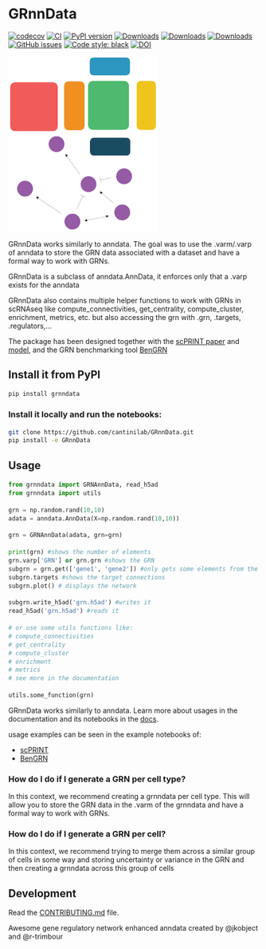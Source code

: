 # GRnnData

[![codecov](https://codecov.io/gh/cantinilab/GRnnData/branch/main/graph/badge.svg?token=GRnnData_token_here)](https://codecov.io/gh/cantinilab/GRnnData)
[![CI](https://github.com/cantinilab/GRnnData/actions/workflows/main.yml/badge.svg)](https://github.com/cantinilab/GRnnData/actions/workflows/main.yml)
[![PyPI version](https://badge.fury.io/py/GRnnData.svg)](https://badge.fury.io/py/benGRN)
[![Downloads](https://pepy.tech/badge/GRnnData)](https://pepy.tech/project/GRnnData)
[![Downloads](https://pepy.tech/badge/GRnnData/month)](https://pepy.tech/project/GRnnData)
[![Downloads](https://pepy.tech/badge/GRnnData/week)](https://pepy.tech/project/GRnnData)
[![GitHub issues](https://img.shields.io/github/issues/cantinilab/GRnnData)](https://img.shields.io/github/issues/cantinilab/GRnnData)
[![Code style: black](https://img.shields.io/badge/code%20style-black-000000.svg)](https://github.com/psf/black)
[![DOI](https://zenodo.org/badge/731236048.svg)](https://doi.org/10.5281/zenodo.10573141)


<img src="./grnndata.png" width="300"/>

GRnnData works similarly to anndata. The goal was to use the .varm/.varp of anndata to store the GRN data associated with a dataset and have a formal way to work with GRNs.

GRnnData is a subclass of anndata.AnnData, it enforces only that a .varp exists for the anndata

GRnnData also contains multiple helper functions to work with GRNs in scRNAseq like compute_connectivities, get_centrality, compute_cluster, enrichment, metrics, etc. but also accessing the grn with .grn, .targets, .regulators,...

The package has been designed together with the [scPRINT paper](https://doi.org/10.1101/2024.07.29.605556) and [model](https://github.com/cantinilab/scPRINT), and the GRN benchmarking tool [BenGRN](https://github.com/jkobject/BenGRN)
## Install it from PyPI

```bash
pip install grnndata
```

### Install it locally and run the notebooks:

```bash
git clone https://github.com/cantinilab/GRnnData.git
pip install -e GRnnData
```

## Usage

```py
from grnndata import GRNAnnData, read_h5ad
from grnndata import utils

grn = np.random.rand(10,10)
adata = anndata.AnnData(X=np.random.rand(10,10))

grn = GRNAnnData(adata, grn=grn)

print(grn) #shows the number of elements
grn.varp['GRN'] or grn.grn #shows the GRN
subgrn = grn.get(['gene1', 'gene2']) #only gets some elements from the GRN
subgrn.targets #shows the target connections
subgrn.plot() # displays the network

subgrn.write_h5ad('grn.h5ad') #writes it
read_h5ad('grn.h5ad') #reads it

# or use some utils functions like:
# compute_connectivities
# get_centrality
# compute_cluster
# enrichment
# metrics
# see more in the documentation

utils.some_function(grn)
```

GRnnData works similarly to anndata. Learn more about usages in the documentation and its notebooks in the [docs](https://cantinilab.github.io/GRnnData/).

usage examples can be seen in the example notebooks of:
- [scPRINT](https://www.jkobject.com/scPRINT/notebooks/cancer_usecase/)
- [BenGRN](https://www.jkobject.com/benGRN/notebooks/bench_omni_genie3/)

### How do I do if I generate a GRN per cell type?

In this context, we recommend creating a grnndata per cell type. This will allow you to store the GRN data in the .varm of the grnndata and have a formal way to work with GRNs.

### How do I do if I generate a GRN per cell?

In this context, we recommend trying to merge them across a similar group of cells in some way and storing uncertainty or variance in the GRN and then creating a grnndata across this group of cells

## Development

Read the [CONTRIBUTING.md](CONTRIBUTING.md) file.

Awesome gene regulatory network enhanced anndata created by @jkobject and @r-trimbour
